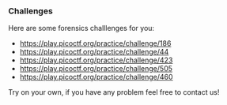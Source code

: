 ### Challenges
Here are some forensics challlenges for you:
- https://play.picoctf.org/practice/challenge/186
- https://play.picoctf.org/practice/challenge/44
- https://play.picoctf.org/practice/challenge/423
- https://play.picoctf.org/practice/challenge/505
- https://play.picoctf.org/practice/challenge/460

Try on your own, if you have any problem feel free to contact us!
